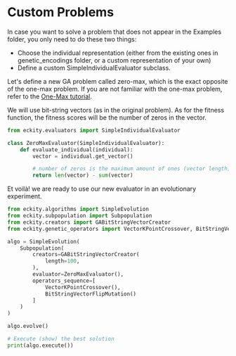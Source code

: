 # Custom Problems

In case you want to solve a problem that does not appear in the Examples folder, you only need to do these two things:
- Choose the individual representation (either from the existing ones in genetic_encodings folder, or a custom representation of your own)
- Define a custom SimpleIndividualEvaluator subclass.

Let's define a new GA problem called zero-max, which is the exact opposite of the one-max problem.
If you are not familiar with the one-max problem, refer to the [One-Max tutorial](../tutorials/one-max.md).

We will use bit-string vectors (as in the original problem).
As for the fitness function, the fitness scores will be the number of zeros in the vector.

```python
from eckity.evaluators import SimpleIndividualEvaluator

class ZeroMaxEvaluator(SimpleIndividualEvaluator):
    def evaluate_individual(individual):
        vector = individual.get_vector()

        # number of zeros is the maximum amount of ones (vector length) minus the actual amount of ones (vector sum)
        return len(vector) - sum(vector)
```

Et voilà! we are ready to use our new evaluator in an evolutionary experiment.

```python
from eckity.algorithms import SimpleEvolution
from eckity.subpopulation import Subpopulation
from eckity.creators import GABitStringVectorCreator
from eckity.genetic_operators import VectorKPointCrossover, BitStringVectorFlipMutation

algo = SimpleEvolution(
    Subpopulation(
        creators=GABitStringVectorCreator(
            length=100,
        ),
        evaluator=ZeroMaxEvaluator(),
        operators_sequence=[
            VectorKPointCrossover(),
            BitStringVectorFlipMutation()
        ]
    )
)

algo.evolve()

# Execute (show) the best solution
print(algo.execute())
```
